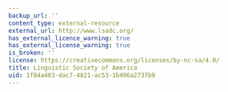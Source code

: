 ```yaml
---
backup_url: ''
content_type: external-resource
external_url: http://www.lsadc.org/
has_external_licence_warning: true
has_external_license_warning: true
is_broken: ''
license: https://creativecommons.org/licenses/by-nc-sa/4.0/
title: Linguistic Society of America
uid: 1f84a403-dac7-4821-ac53-1b496a2737b9
---
```

